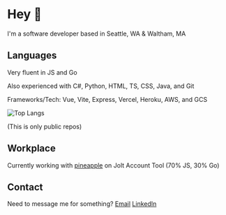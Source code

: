 # Hey 👋
I'm a software developer based in Seattle, WA & Waltham, MA

## Languages
Very fluent in JS and Go

Also experienced with C#, Python, HTML, TS, CSS, Java, and Git

Frameworks/Tech: Vue, Vite, Express, Vercel, Heroku, AWS, and GCS 

![Top Langs](https://github-readme-stats.vercel.app/api/top-langs/?username=TAJ4K&theme=tokyonight)

(This is only public repos)

## Workplace
Currently working with [pineapple](https://github.com/pineapplesnkrs) on Jolt Account Tool (70% JS, 30% Go)

## Contact
Need to message me for something? 
[Email](mailto:kobe@joltindustries.fish)
[LinkedIn](https://www.linkedin.com/in/jolt)
